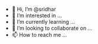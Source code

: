 - 👋 Hi, I’m @sridhar
- 👀 I’m interested in ...
- 🌱 I’m currently learning ...
- 💞️ I’m looking to collaborate on ...
- 📫 How to reach me ...

<!---
sridhat/sridhat is a ✨ special ✨ repository because its `README.md` (this file) appears on your GitHub profile.
You can click the Preview link to take a look at your changes.
--->
